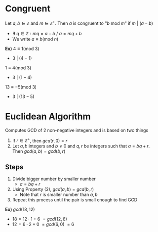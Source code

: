 # Congruent
Let $a,b\in\mathbb{Z}$ and $m\in\mathbb{Z}^{+}$.
Then $a$ is congruent to "$b\text{ mod } m$" if $m\text{ | }(a-b)$
- $\exists \text{ }q\in\mathbb{Z}:mq=a-b\text{ / }a=mq+b$
- We write $a\equiv b(\text{mod }n)$

**Ex)**
$4\equiv 1(\text{mod 3})$
- $3\text{ | }(4-1)$

$1\equiv 4(\text{mod 3})$
- $3\text{ | }(1-4)$

$13\equiv -5(\text{mod 3})$
- $3\text{ | }(13-5)$

# Euclidean Algorithm
Computes GCD of 2 non-negative integers and is based on two things
1) If $r\in\mathbb{Z}^{+}$, then $gcd(r,0)=r$
2) Let $a,b$ integers and $b\neq 0$ and $q,r$ be integers such that $a=bq+r$. Then $gcd(a,b)=gcd(b,r)$

## Steps
1) Divide bigger number by smaller number
	- $a=bq+r$
2) Using Property (2), $gcd(a,b)=gcd(b,r)$
	- Note that $r$ is smaller number than $a,b$
3) Repeat this process until the pair is small enough to find GCD

**Ex)**
$gcd(18,12)$
- $18=12\cdot 1+6$
$=gcd(12,6)$
- $12=6\cdot 2+0$
$=gcd(6,0)$
$=6$

